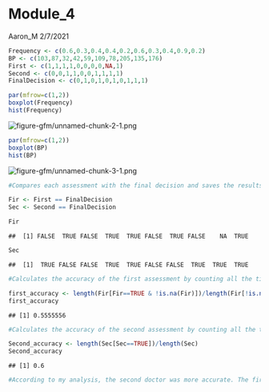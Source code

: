Module\_4
================
Aaron\_M
2/7/2021

``` r
Frequency <- c(0.6,0.3,0.4,0.4,0.2,0.6,0.3,0.4,0.9,0.2)
BP <- c(103,87,32,42,59,109,78,205,135,176)
First <- c(1,1,1,1,0,0,0,0,NA,1)
Second <- c(0,0,1,1,0,0,1,1,1,1)
FinalDecision <- c(0,1,0,1,0,1,0,1,1,1)
```

``` r
par(mfrow=c(1,2))
boxplot(Frequency)
hist(Frequency)
```

![figure-gfm/unnamed-chunk-2-1.png](Module_4_final_files/figure-gfm/unnamed-chunk-2-1.png)<!-- -->

``` r
par(mfrow=c(1,2))
boxplot(BP)
hist(BP)
```

![figure-gfm/unnamed-chunk-3-1.png](Module_4_final_files/figure-gfm/unnamed-chunk-3-1.png)<!-- -->

``` r
#Compares each assessment with the final decision and saves the results in objects

Fir <- First == FinalDecision
Sec <- Second == FinalDecision

Fir
```

    ##  [1] FALSE  TRUE FALSE  TRUE  TRUE FALSE  TRUE FALSE    NA  TRUE

``` r
Sec
```

    ##  [1]  TRUE FALSE FALSE  TRUE  TRUE FALSE FALSE  TRUE  TRUE  TRUE

``` r
#Calculates the accuracy of the first assessment by counting all the times the first doctor was right while excluding the time no assessment was given and dividing by the total number of patients while exculding the one where no assessment was given

first_accuracy <- length(Fir[Fir==TRUE & !is.na(Fir)])/length(Fir[!is.na(Fir)])
first_accuracy
```

    ## [1] 0.5555556

``` r
#Calculates the accuracy of the second assessment by counting all the times the second doctor was right and dividing by the total number of patients 

Second_accuracy <- length(Sec[Sec==TRUE])/length(Sec)
Second_accuracy
```

    ## [1] 0.6

``` r
#According to my analysis, the second doctor was more accurate. The first doctor was right only 5 times while the second was right 6 times. Excluding the patient where no assessment was given, about 56% of the first doctor's ratings were accurate. 60% of the second doctor's ratings were accurate.
```
